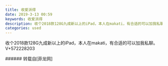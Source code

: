 ```yaml
---
title: 收爱派得
date: 2019-3-13 00:59
keywords: 收爱派得
description: 收个2018款128G九成新以上的iPad，本人在makati，有合适的可以加我私聊。V+572228203
categories: used
---
```

<td class="t_f" id="postmessage_3213374">

收个2018款128G九成新以上的iPad，本人在makati，有合适的可以加我私聊。V+572228203<br/>
</td>
###### 转载自[菲龙网]